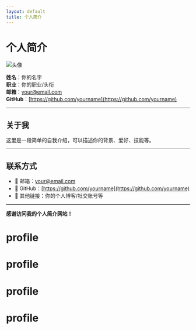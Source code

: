 ```yaml
---
layout: default
title: 个人简介
---
```


# 个人简介

![头像](https://via.placeholder.com/120)

**姓名**：你的名字  
**职业**：你的职业/头衔  
**邮箱**：[your@email.com](mailto:your@email.com)  
**GitHub**：[https://github.com/yourname](https://github.com/yourname)  

---

## 关于我

这里是一段简单的自我介绍，可以描述你的背景、爱好、技能等。

---

## 联系方式

- 📧 邮箱：[your@email.com](mailto:your@email.com)
- 🔗 GitHub：[https://github.com/yourname](https://github.com/yourname)
- 📄 其他链接：你的个人博客/社交账号等

---

**感谢访问我的个人简介网站！**

# profile
# profile
# profile
# profile
